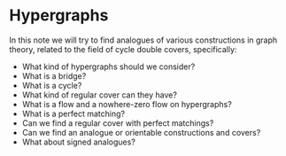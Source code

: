 # Hypergraphs

In this note we will try to find analogues of various constructions in graph theory, related to the field of cycle double covers, specifically:
- What kind of hypergraphs should we consider?
- What is a bridge?
- What is a cycle?
- What kind of regular cover can they have?
- What is a flow and a nowhere-zero flow on hypergraphs?
- What is a perfect matching?
- Can we find a regular cover with perfect matchings?
- Can we find an analogue or orientable constructions and covers?
- What about signed analogues?
